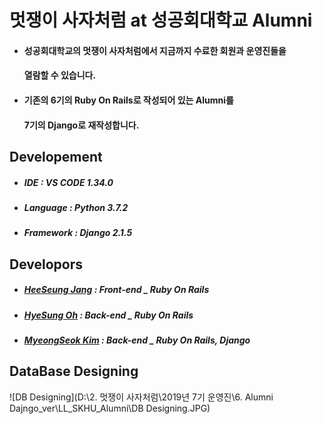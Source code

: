 # 멋쟁이 사자처럼 at 성공회대학교 Alumni

- #### 성공회대학교의 멋쟁이 사자처럼에서 지금까지 수료한 회원과 운영진들을 

  #### 열람할 수 있습니다.

- #### 기존의 6기의 Ruby On Rails로 작성되어 있는 Alumni를 

  #### 7기의 Django로 재작성합니다.



## Developement

- ##### IDE : VS CODE 1.34.0

- ##### Language : Python 3.7.2

- ##### Framework : Django 2.1.5



## Developors

- ##### **[HeeSeung Jang](https://github.com/jangheeseung)** : *Front-end* 	  _ Ruby On Rails

- ##### **[HyeSung Oh](https://github.com/hyesungoh)** : *Back-end*             _ Ruby On Rails

- ##### **[MyeongSeok Kim](https://github.com/myeongs14)** : *Back-end*    _ Ruby On Rails, Django



## DataBase Designing

![DB Designing](D:\2. 멋쟁이 사자처럼\2019년 7기 운영진\6. Alumni Dajngo_ver\LL_SKHU_Alumni\DB Designing.JPG)